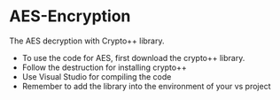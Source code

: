 # AES-Encryption
The AES decryption with Crypto++ library.
- To use the code for AES, first download the crypto++ library.
- Follow the destruction for installing crypto++
- Use Visual Studio for compiling the code
- Remember to add the library into the environment of your vs project
